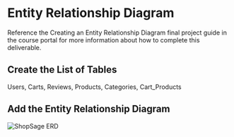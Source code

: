 # Entity Relationship Diagram

Reference the Creating an Entity Relationship Diagram final project guide in the course portal for more information about how to complete this deliverable.

## Create the List of Tables

Users, Carts, Reviews, Products, Categories, Cart_Products

## Add the Entity Relationship Diagram

![ShopSage ERD](https://github.com/narasimhareddy04/ShopSage/assets/63772959/ffcbfd1c-e488-4362-9991-a8ad373bc614)
